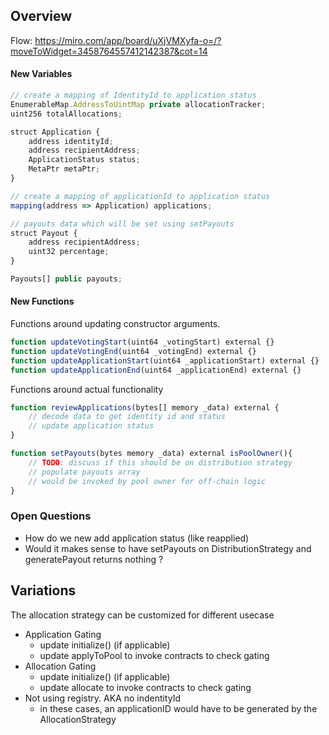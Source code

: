 ## Overview 

Flow: https://miro.com/app/board/uXjVMXyfa-o=/?moveToWidget=3458764557412142387&cot=14


#### New Variables
```javascript
// create a mapping of IdentityId to application status
EnumerableMap.AddressToUintMap private allocationTracker;
uint256 totalAllocations;

struct Application {
    address identityId;
    address recipientAddress;
    ApplicationStatus status;
    MetaPtr metaPtr;
}

// create a mapping of applicationId to application status
mapping(address => Application) applications;

// payouts data which will be set using setPayouts
struct Payout {
    address recipientAddress;
    uint32 percentage;
}

Payouts[] public payouts;
```

#### New Functions

Functions around updating constructor arguments.

```javascript
function updateVotingStart(uint64 _votingStart) external {}
function updateVotingEnd(uint64 _votingEnd) external {}
function updateApplicationStart(uint64 _applicationStart) external {}
function updateApplicationEnd(uint64 _applicationEnd) external {}
```

Functions around actual functionality

```javascript
function reviewApplications(bytes[] memory _data) external {
    // decode data to get identity id and status
    // update application status
}

function setPayouts(bytes memory _data) external isPoolOwner(){
    // TODO: discuss if this should be on distribution strategy
    // populate payouts array
    // would be invoked by pool owner for off-chain logic
}
```


### Open Questions

- How do we new add application status (like reapplied)
- Would it makes sense to have setPayouts on DistributionStrategy and generatePayout returns nothing ?

## Variations

The allocation strategy can be customized for different usecase

- Application Gating 
    - update initialize() (if applicable)
    - update applyToPool to invoke contracts to check gating
- Allocation Gating
    - update initialize() (if applicable)
    - update allocate to invoke contracts to check gating
- Not using registry. AKA no indentityId 
    - in these cases, an applicationID would have to be generated by the AllocationStrategy